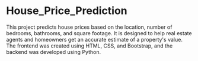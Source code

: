 # House_Price_Prediction
This project predicts house prices based on the location, number of bedrooms, bathrooms, and square footage. It is designed to help real estate agents and homeowners get an accurate estimate of a property's value. The frontend was created using HTML, CSS, and Bootstrap, and the backend was developed using Python.
			
